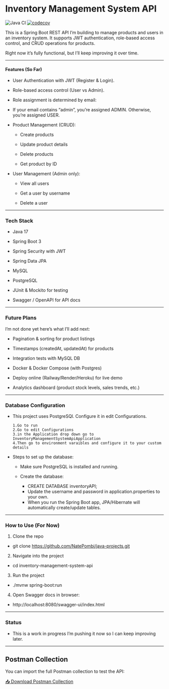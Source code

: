 # Inventory Management System API

![Java CI](https://github.com/NatePombi/inventory-management-system-api/actions/workflows/test.yml/badge.svg)
[![codecov](https://codecov.io/gh/NatePombi/inventory-management-system-api/branch/master/graph/badge.svg?token=YOUR_TOKEN)](https://codecov.io/gh/NatePombi/inventory-management-system-api)


This is a Spring Boot REST API I’m building to manage products and users in an inventory system.
It supports JWT authentication, role-based access control, and CRUD operations for products.

Right now it’s fully functional, but I’ll keep improving it over time.

---

#### Features (So Far)
*  User Authentication with JWT (Register & Login).

* Role-based access control (User vs Admin).

* Role assignment is determined by email:

* If your email contains “admin”, you’re assigned ADMIN.
Otherwise, you’re assigned USER.

* Product Management (CRUD):

  * Create products

   * Update product details

    * Delete products

    * Get product by ID

* User Management (Admin only):

  * View all users

  * Get a user by username

  * Delete a user

---

### Tech Stack

* Java 17

* Spring Boot 3

* Spring Security with JWT

* Spring Data JPA

* MySQL
* PostgreSQL

* JUnit & Mockito for testing

* Swagger / OpenAPI for API docs

---

### Future Plans

I’m not done yet here’s what I’ll add next:

*  Pagination & sorting for product listings

* Timestamps (createdAt, updatedAt) for products

* Integration tests with MySQL DB

* Docker & Docker Compose (with Postgres)

* Deploy online (Railway/Render/Heroku) for live demo

* Analytics dashboard (product stock levels, sales trends, etc.)

--- 

### Database Configuration

- This project uses PostgreSQl. Configure it in edit Configurations.

      1.Go to run
      2.Go to edit Configurations
      3.in the Application drop down go to InventoryManagementSystemApiApplication
      4.Then go to environment varaibles and configure it to your custom details

- Steps to set up the database:

  - Make sure PostgreSQL is installed and running.

  - Create the database:

    - CREATE DATABASE inventoryAPI;
    - Update the username and password in application.properties to your own.
    - When you run the Spring Boot app, JPA/Hibernate will automatically create/update tables.
    


---

### How to Use (For Now)

1) Clone the repo

- git clone https://github.com/NatePombi/java-projects.git


2) Navigate into the project

- cd inventory-management-system-api


3) Run the project

- ./mvnw spring-boot:run


4) Open Swagger docs in browser:

- http://localhost:8080/swagger-ui/index.html

---

### Status

- This is a work in progress I’m pushing it now so I can keep improving later.

---

##  Postman Collection

You can import the full Postman collection to test the API:

[📥 Download Postman Collection](./docs/postman_collection.json)
